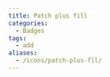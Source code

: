 ```yaml
---
title: Patch plus fill
categories:
  - Badges
tags:
  - add
aliases:
  - /icons/patch-plus-fll/
---
```

